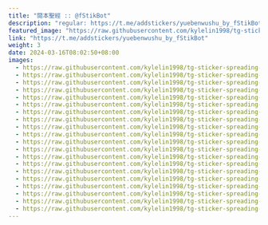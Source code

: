 ```yaml
---
title: "閱本聖經 :: @fStikBot"
description: "regular: https://t.me/addstickers/yuebenwushu_by_fStikBot"
featured_image: "https://raw.githubusercontent.com/kylelin1998/tg-sticker-spreading-worldwide-images/main/img/7ad97819-aaa8-4738-926b-8cfe104cc994.jpg"
link: "https://t.me/addstickers/yuebenwushu_by_fStikBot"
weight: 3
date: 2024-03-16T08:02:50+08:00
images:
  - https://raw.githubusercontent.com/kylelin1998/tg-sticker-spreading-worldwide-images/main/img/7ad97819-aaa8-4738-926b-8cfe104cc994.jpg
  - https://raw.githubusercontent.com/kylelin1998/tg-sticker-spreading-worldwide-images/main/img/3ed6c313-8d5f-4e8c-9d68-615af3f5c31e.jpg
  - https://raw.githubusercontent.com/kylelin1998/tg-sticker-spreading-worldwide-images/main/img/1007731e-3dcd-43eb-bb00-650f72293871.jpg
  - https://raw.githubusercontent.com/kylelin1998/tg-sticker-spreading-worldwide-images/main/img/53d4887b-1a92-4e1f-b0d9-bf64a58d6a48.jpg
  - https://raw.githubusercontent.com/kylelin1998/tg-sticker-spreading-worldwide-images/main/img/b39e0e17-ac17-4e66-a079-82770e43584b.jpg
  - https://raw.githubusercontent.com/kylelin1998/tg-sticker-spreading-worldwide-images/main/img/ceed5f9d-59d9-4f91-aea5-6532b0ec30dd.jpg
  - https://raw.githubusercontent.com/kylelin1998/tg-sticker-spreading-worldwide-images/main/img/71e15c8f-03be-441f-b25f-d13997aac937.jpg
  - https://raw.githubusercontent.com/kylelin1998/tg-sticker-spreading-worldwide-images/main/img/a031fbea-f8c9-4925-9bcf-842128b6a008.jpg
  - https://raw.githubusercontent.com/kylelin1998/tg-sticker-spreading-worldwide-images/main/img/34ff2b19-f140-4953-a20b-a5e3d6b7dea6.jpg
  - https://raw.githubusercontent.com/kylelin1998/tg-sticker-spreading-worldwide-images/main/img/f62d2822-be5d-4054-87dc-c862f53c4c06.jpg
  - https://raw.githubusercontent.com/kylelin1998/tg-sticker-spreading-worldwide-images/main/img/510bf900-c000-44fd-b451-9b58c11e2c93.jpg
  - https://raw.githubusercontent.com/kylelin1998/tg-sticker-spreading-worldwide-images/main/img/81da3f01-e569-46dc-a715-4530fbae35c4.jpg
  - https://raw.githubusercontent.com/kylelin1998/tg-sticker-spreading-worldwide-images/main/img/1d7e32e3-10d6-478c-a5f8-6ee50d9358cf.jpg
  - https://raw.githubusercontent.com/kylelin1998/tg-sticker-spreading-worldwide-images/main/img/37d8ff1b-b36f-4e5f-b61e-7a5a6372a75c.jpg
  - https://raw.githubusercontent.com/kylelin1998/tg-sticker-spreading-worldwide-images/main/img/df85be03-001e-4568-9183-f232034114b9.jpg
  - https://raw.githubusercontent.com/kylelin1998/tg-sticker-spreading-worldwide-images/main/img/46125c2f-dcf7-40ca-8756-e3ac3fe1213a.jpg
  - https://raw.githubusercontent.com/kylelin1998/tg-sticker-spreading-worldwide-images/main/img/e6017c31-345c-4f8a-99f2-47dbf9cdea78.jpg
  - https://raw.githubusercontent.com/kylelin1998/tg-sticker-spreading-worldwide-images/main/img/03bee85b-7824-4e29-b17c-5b275b98156d.jpg
  - https://raw.githubusercontent.com/kylelin1998/tg-sticker-spreading-worldwide-images/main/img/a9d07214-e9e6-4840-80f4-acf61270b140.jpg
  - https://raw.githubusercontent.com/kylelin1998/tg-sticker-spreading-worldwide-images/main/img/b35d4e82-d713-41a9-b1c3-c64264aef7d5.jpg
---
```

